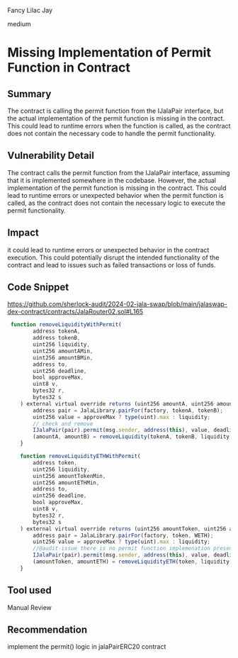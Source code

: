 Fancy Lilac Jay

medium

# Missing Implementation of Permit Function in Contract

## Summary
The contract is calling the permit function from the IJalaPair interface, but the actual implementation of the permit function is missing in the contract. This could lead to runtime errors when the function is called, as the contract does not contain the necessary code to handle the permit functionality.

## Vulnerability Detail
The contract calls the permit function from the IJalaPair interface, assuming that it is implemented somewhere in the codebase. However, the actual implementation of the permit function is missing in the contract. This could lead to runtime errors or unexpected behavior when the permit function is called, as the contract does not contain the necessary logic to execute the permit functionality.

## Impact
it could lead to runtime errors or unexpected behavior in the contract execution. This could potentially disrupt the intended functionality of the contract and lead to issues such as failed transactions or loss of funds.

## Code Snippet
https://github.com/sherlock-audit/2024-02-jala-swap/blob/main/jalaswap-dex-contract/contracts/JalaRouter02.sol#L165
```javascript
 function removeLiquidityWithPermit(
        address tokenA,
        address tokenB,
        uint256 liquidity,
        uint256 amountAMin,
        uint256 amountBMin,
        address to,
        uint256 deadline,
        bool approveMax,
        uint8 v,
        bytes32 r,
        bytes32 s
    ) external virtual override returns (uint256 amountA, uint256 amountB) {
        address pair = JalaLibrary.pairFor(factory, tokenA, tokenB);
        uint256 value = approveMax ? type(uint).max : liquidity;
        // check and remove
        IJalaPair(pair).permit(msg.sender, address(this), value, deadline, v, r, s);
        (amountA, amountB) = removeLiquidity(tokenA, tokenB, liquidity, amountAMin, amountBMin, to, deadline);
    }

    function removeLiquidityETHWithPermit(
        address token,
        uint256 liquidity,
        uint256 amountTokenMin,
        uint256 amountETHMin,
        address to,
        uint256 deadline,
        bool approveMax,
        uint8 v,
        bytes32 r,
        bytes32 s
    ) external virtual override returns (uint256 amountToken, uint256 amountETH) {
        address pair = JalaLibrary.pairFor(factory, token, WETH);
        uint256 value = approveMax ? type(uint).max : liquidity;
        //@audit-issue there is no permit function implemenation present inside contract
        IJalaPair(pair).permit(msg.sender, address(this), value, deadline, v, r, s);
        (amountToken, amountETH) = removeLiquidityETH(token, liquidity, amountTokenMin, amountETHMin, to, deadline);
    }
```

## Tool used

Manual Review

## Recommendation
implement the permit() logic in jalaPairERC20 contract 
